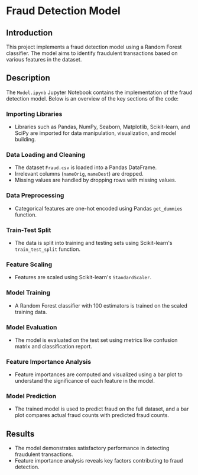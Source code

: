 # Fraud Detection Model

## Introduction
This project implements a fraud detection model using a Random Forest classifier. The model aims to identify fraudulent transactions based on various features in the dataset.

## Description
The `Model.ipynb` Jupyter Notebook contains the implementation of the fraud detection model. Below is an overview of the key sections of the code:

### Importing Libraries
- Libraries such as Pandas, NumPy, Seaborn, Matplotlib, Scikit-learn, and SciPy are imported for data manipulation, visualization, and model building.

### Data Loading and Cleaning
- The dataset `Fraud.csv` is loaded into a Pandas DataFrame.
- Irrelevant columns (`nameOrig`, `nameDest`) are dropped.
- Missing values are handled by dropping rows with missing values.

### Data Preprocessing
- Categorical features are one-hot encoded using Pandas `get_dummies` function.

### Train-Test Split
- The data is split into training and testing sets using Scikit-learn's `train_test_split` function.

### Feature Scaling
- Features are scaled using Scikit-learn's `StandardScaler`.

### Model Training
- A Random Forest classifier with 100 estimators is trained on the scaled training data.

### Model Evaluation
- The model is evaluated on the test set using metrics like confusion matrix and classification report.

### Feature Importance Analysis
- Feature importances are computed and visualized using a bar plot to understand the significance of each feature in the model.

### Model Prediction
- The trained model is used to predict fraud on the full dataset, and a bar plot compares actual fraud counts with predicted fraud counts.

## Results
- The model demonstrates satisfactory performance in detecting fraudulent transactions.
- Feature importance analysis reveals key factors contributing to fraud detection.



